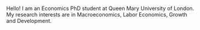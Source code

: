 
####

Hello! I am an Economics PhD student at Queen Mary University of London. 
My research interests are in Macroeconomics, Labor Economics, Growth and Development.
